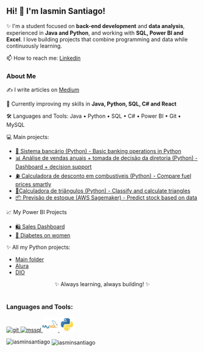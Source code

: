 ## Hi! 👋 I'm Iasmin Santiago!
 ✨ I'm a student focused on **back-end development** and **data analysis**, experienced in **Java and Python**, and working with **SQL, Power BI and Excel**. 
 I love building projects that combine programming and data while continuously learning.

📫 How to reach me: [Linkedin](linkedin.com/in/iasminsantiago/)
<br>

###  About Me

✍️ I write articles on [Medium](https://medium.com/@iasminsantiago)

🌱  Currently improving my skills in  **Java, Python, SQL, C# and React**

🛠️ Languages and Tools: Java • Python • SQL • C# • Power BI • Git • MySQL 
<br>


💻 Main projects:
- [🏦 Sistema bancário (Python) - Basic banking operations in Python](https://github.com/iasminsantiago/sistema_bancario)
- [📊 Análise de vendas anuais + tomada de decisão da diretoria (Python) - Dashboard + decision support](https://github.com/iasminsantiago/analise_vendas_anuais)
- [⛽ Calculadora de desconto em combustíveis (Python) - Compare fuel prices smartly](https://github.com/iasminsantiago/calculadora_desconto_combustivel)
- [🔺Calculadora de triângulos (Python) - Classify and calculate triangles](https://github.com/iasminsantiago/calculadora_triangulo)
- [📦 Previsão de estoque (AWS Sagemaker) - Predict stock based on data](https://github.com/iasminsantiago/lab-aws-sagemaker-canvas-estoque)


📈 My Power BI Projects
- [🛍️ Sales Dashboard](https://github.com/iasminsantiago/powerbi_reports/tree/sales-powerbi)
- [💙 Diabetes on women](https://github.com/iasminsantiago/powerbi_reports/tree/diabetes_kaggledataset)



✨ All my Python projects:
- [Main folder](https://github.com/iasminsantiago/Projetos-python)
- [Alura](https://github.com/iasminsantiago/Projetos-python/tree/master/alura)
- [DIO](https://github.com/iasminsantiago/Projetos-python/tree/master/DIO)

<div align="center"> ✨ Always learning, always building! ✨ </div>
<br>


<h3 align="left">Languages and Tools:</h3>
<p align="left"> <a href="https://git-scm.com/" target="_blank" rel="noreferrer"> <img src="https://www.vectorlogo.zone/logos/git-scm/git-scm-icon.svg" alt="git" width="40" height="40"/> </a> <a href="https://www.microsoft.com/en-us/sql-server" target="_blank" rel="noreferrer"> <img src="https://www.svgrepo.com/show/303229/microsoft-sql-server-logo.svg" alt="mssql" width="40" height="40"/> </a> <a href="https://www.mysql.com/" target="_blank" rel="noreferrer"> <img src="https://raw.githubusercontent.com/devicons/devicon/master/icons/mysql/mysql-original-wordmark.svg" alt="mysql" width="40" height="40"/> </a> <a href="https://www.python.org" target="_blank" rel="noreferrer"> <img src="https://raw.githubusercontent.com/devicons/devicon/master/icons/python/python-original.svg" alt="python" width="40" height="40"/> </a> </p>

<p><img align="left" src="https://github-readme-stats.vercel.app/api/top-langs?username=iasminsantiago&show_icons=true&locale=en&layout=compact" alt="iasminsantiago" /></p>

<p>&nbsp;<img align="center" src="https://github-readme-stats.vercel.app/api?username=iasminsantiago&show_icons=true&locale=en" alt="iasminsantiago" /></p>

<!--
**iasminsantiago/iasminsantiago** is a ✨ _special_ ✨ repository because its `README.md` (this file) appears on your GitHub profile.

Here are some ideas to get you started:

- 🔭 I’m currently working on ...
- 🌱 I’m currently learning ...
- 👯 I’m looking to collaborate on ...
- 🤔 I’m looking for help with ...
- 💬 Ask me about ...
- 📫 How to reach me: ...
- 😄 Pronouns: ...
- ⚡ Fun fact: ...
-->
